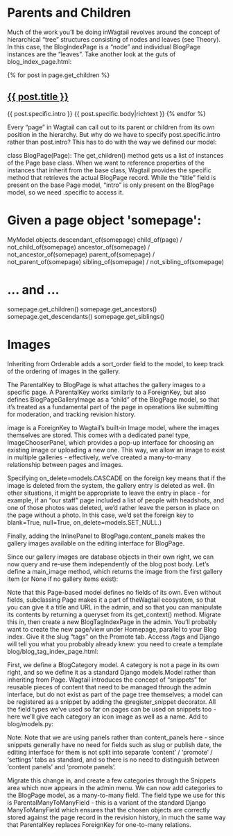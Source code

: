 # Parents and Children
Much of the work you’ll be doing inWagtail revolves around the concept of hierarchical “tree” structures consisting of
nodes and leaves (see Theory). In this case, the BlogIndexPage is a “node” and individual BlogPage instances
are the “leaves”.
Take another look at the guts of blog_index_page.html:

{% for post in page.get_children %}
<h2><a href="{% pageurl post %}">{{ post.title }}</a></h2>
{{ post.specific.intro }}
{{ post.specific.body|richtext }}
{% endfor %}

Every “page” in Wagtail can call out to its parent or children from its own position in the hierarchy. But why do we
have to specify post.specific.intro rather than post.intro? This has to do with the way we defined our
model:

class BlogPage(Page):
The get_children() method gets us a list of instances of the Page base class. When we want to reference
properties of the instances that inherit from the base class, Wagtail provides the specific method that retrieves the
actual BlogPage record. While the “title” field is present on the base Page model, “intro” is only present on the
BlogPage model, so we need .specific to access it.

# Given a page object 'somepage':
MyModel.objects.descendant_of(somepage)
child_of(page) / not_child_of(somepage)
ancestor_of(somepage) / not_ancestor_of(somepage)
parent_of(somepage) / not_parent_of(somepage)
sibling_of(somepage) / not_sibling_of(somepage)
# ... and ...
somepage.get_children()
somepage.get_ancestors()
somepage.get_descendants()
somepage.get_siblings()

# Images
Inheriting from Orderable adds a sort_order field to the model, to keep track of the ordering of images in the
gallery.

The ParentalKey to BlogPage is what attaches the gallery images to a specific page. A ParentalKey works
similarly to a ForeignKey, but also defines BlogPageGalleryImage as a “child” of the BlogPage model, so
that it’s treated as a fundamental part of the page in operations like submitting for moderation, and tracking revision
history.

image is a ForeignKey to Wagtail’s built-in Image model, where the images themselves are stored. This comes
with a dedicated panel type, ImageChooserPanel, which provides a pop-up interface for choosing an existing
image or uploading a new one. This way, we allow an image to exist in multiple galleries - effectively, we’ve created
a many-to-many relationship between pages and images.

Specifying on_delete=models.CASCADE on the foreign key means that if the image is deleted from the system,
the gallery entry is deleted as well. (In other situations, it might be appropriate to leave the entry in place - for
example, if an “our staff” page included a list of people with headshots, and one of those photos was deleted, we’d
rather leave the person in place on the page without a photo. In this case, we’d set the foreign key to blank=True,
null=True, on_delete=models.SET_NULL.)

Finally, adding the InlinePanel to BlogPage.content_panels makes the gallery images available on the
editing interface for BlogPage.

Since our gallery images are database objects in their own right, we can now query and re-use them independently
of the blog post body. Let’s define a main_image method, which returns the image from the first gallery item (or
None if no gallery items exist):

Note that this Page-based model defines no fields of its own. Even without fields, subclassing Page makes it a part of
theWagtail ecosystem, so that you can give it a title and URL in the admin, and so that you can manipulate its contents
by returning a queryset from its get_context() method.
Migrate this in, then create a new BlogTagIndexPage in the admin. You’ll probably want to create the new
page/view under Homepage, parallel to your Blog index. Give it the slug “tags” on the Promote tab.
Access /tags and Django will tell you what you probably already knew: you need to create a template
blog/blog_tag_index_page.html:

First, we define a BlogCategory model. A category is not a page in its own right, and so we define it as a standard
Django models.Model rather than inheriting from Page. Wagtail introduces the concept of “snippets” for reusable
pieces of content that need to be managed through the admin interface, but do not exist as part of the page tree
themselves; a model can be registered as a snippet by adding the @register_snippet decorator. All the field
types we’ve used so far on pages can be used on snippets too - here we’ll give each category an icon image as well as
a name. Add to blog/models.py:

Note: Note that we are using panels rather than content_panels here - since snippets generally have no need
for fields such as slug or publish date, the editing interface for them is not split into separate ‘content’ / ‘promote’ /
‘settings’ tabs as standard, and so there is no need to distinguish between ‘content panels’ and ‘promote panels’.

Migrate this change in, and create a few categories through the Snippets area which now appears in the admin menu.
We can now add categories to the BlogPage model, as a many-to-many field. The field type we use for this is
ParentalManyToManyField - this is a variant of the standard Django ManyToManyField which ensures that
the chosen objects are correctly stored against the page record in the revision history, in much the same way that
ParentalKey replaces ForeignKey for one-to-many relations.